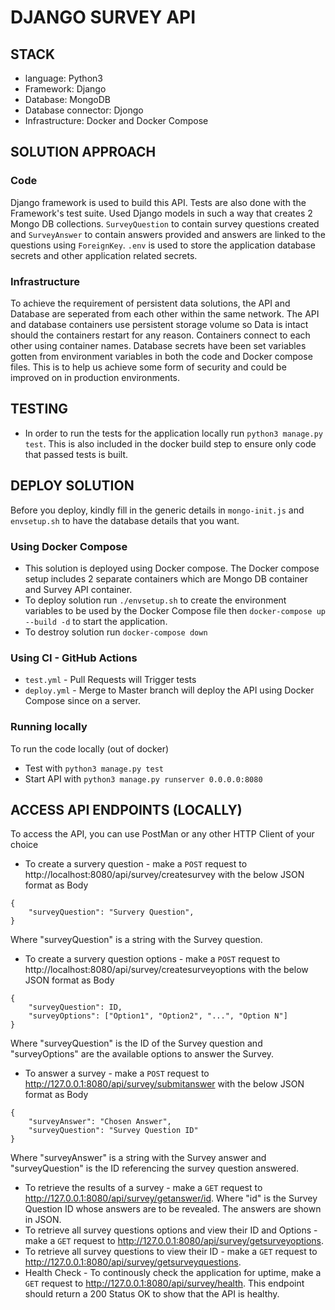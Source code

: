 # DJANGO SURVEY API

## STACK
* language: Python3
* Framework: Django
* Database: MongoDB
* Database connector: Djongo
* Infrastructure: Docker and Docker Compose

## SOLUTION APPROACH
### Code
Django framework is used to build this API. Tests are also done with the Framework's test suite. Used Django models in such a way that creates 2 Mongo DB collections. ```SurveyQuestion``` to contain survey questions created and ```SurveyAnswer``` to contain answers provided and answers are linked to the questions using ```ForeignKey```. ```.env``` is used to store the application database secrets and other application related secrets. 

### Infrastructure
To achieve the requirement of persistent data solutions, the API and Database are seperated from each other within the same network. The API and database containers use persistent storage volume so Data is intact should the containers restart for any reason. Containers connect to each other using container names.
Database secrets have been set variables gotten from environment variables in both the code and Docker compose files. This is to help us achieve some form of security and could be improved on in production environments. 

## TESTING
* In order to run the tests for the application locally run ```python3 manage.py test```. This is also included in the docker build step to ensure only code that passed tests is built.

## DEPLOY SOLUTION
Before you deploy, kindly fill in the generic details in ```mongo-init.js``` and ```envsetup.sh``` to have the database details that you want.

### Using Docker Compose
* This solution is deployed using Docker compose. The Docker compose setup includes 2 separate containers which are Mongo DB container and Survey API container.
* To deploy solution run  ```./envsetup.sh``` to create the environment variables to be used by the Docker Compose file then ```docker-compose up --build -d``` to start the application.
* To destroy solution run  ```docker-compose down```

### Using CI - GitHub Actions
* ```test.yml``` - Pull Requests will Trigger tests
* ```deploy.yml``` - Merge to Master branch will deploy the API using Docker Compose since on a server. 

### Running locally
To run the code locally (out of docker)
* Test with ```python3 manage.py test```
* Start API with ```python3 manage.py runserver 0.0.0.0:8080```

## ACCESS API ENDPOINTS (LOCALLY)
To access the API, you can use PostMan or any other HTTP Client of your choice

* To create a survery question - make a ```POST``` request to http://localhost:8080/api/survey/createsurvey with the below JSON format as Body

```
{
    "surveyQuestion": "Survery Question",
}
```
Where  "surveyQuestion" is a string with the Survey question.
* To create a survery question options - make a ```POST``` request to http://localhost:8080/api/survey/createsurveyoptions with the below JSON format as Body

```
{
    "surveyQuestion": ID,
    "surveyOptions": ["Option1", "Option2", "...", "Option N"]
}
```
Where  "surveyQuestion" is the ID of the Survey question and "surveyOptions" are the available options to answer the Survey.
* To answer a survey - make a ```POST``` request to http://127.0.0.1:8080/api/survey/submitanswer with the below JSON format as Body
```
{
    "surveyAnswer": "Chosen Answer",
    "surveyQuestion": "Survey Question ID"
}
```
Where  "surveyAnswer" is a string with the Survey answer and "surveyQuestion" is the ID referencing the survey question answered. 
* To retrieve the results of a survey - make a ```GET``` request to http://127.0.0.1:8080/api/survey/getanswer/id. Where "id" is the Survey Question ID whose answers are to be revealed. The answers are shown in JSON. 
* To retrieve all survey questions options and view their ID and Options -  make a ```GET``` request to http://127.0.0.1:8080/api/survey/getsurveyoptions.
* To retrieve all survey questions to view their ID -  make a ```GET``` request to http://127.0.0.1:8080/api/survey/getsurveyquestions.
* Health Check - To continously check the application for uptime, make a ```GET``` request to http://127.0.0.1:8080/api/survey/health. This endpoint should return a 200 Status OK to show that the API is healthy.